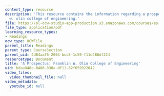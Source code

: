 ```yaml
---
content_type: resource
description: 'This resource contains the information regarding a prospectus: franklin
  w. olin college of engineering.'
file: https://ol-ocw-studio-app-production.s3.amazonaws.com/courses/es-291-learning-seminar-experiments-in-education-spring-2003/bdaa848e8488838adf1182f659922642_MITES_291S03_olin_clg_pro.pdf
file_type: application/pdf
learning_resource_types:
- Readings
ocw_type: OCWFile
parent_title: Readings
parent_type: CourseSection
parent_uid: 4d84aa76-2064-bcc5-1c59-f11d486df224
resourcetype: Document
title: 'A Prospectus: Franklin W. Olin College of Engineering'
uid: bdaa848e-8488-838a-df11-82f659922642
video_files:
  video_thumbnail_file: null
video_metadata:
  youtube_id: null
---
```

